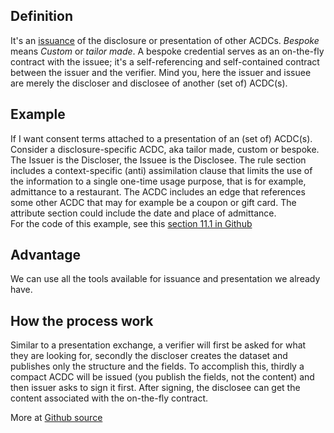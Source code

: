 ## Definition
It's an [issuance](issuance) of the disclosure or presentation of other ACDCs. _Bespoke_ means _Custom_ or _tailor made_.
A bespoke credential serves as an on-the-fly contract with the issuee; it's a self-referencing and self-contained contract between the issuer and the verifier. Mind you, here the issuer and issuee are merely the discloser and disclosee of another (set of) ACDC(s).

## Example
If I want consent terms attached to a presentation of an (set of) ACDC(s).\
Consider a disclosure-specific ACDC, aka tailor made, custom or bespoke. The Issuer is the Discloser, the Issuee is the Disclosee. The rule section includes a context-specific (anti) assimilation clause that limits the use of the information to a single one-time usage purpose, that is for example, admittance to a restaurant. The ACDC includes an edge that references some other ACDC that may for example be a coupon or gift card. The attribute section could include the date and place of admittance.\
For the code of this example, see this [section 11.1 in Github](https://weboftrust.github.io/ietf-acdc/draft-ssmith-acdc.html#section-11.1)

## Advantage
We can use all the tools available for issuance and presentation we already have.

## How the process work
Similar to a presentation exchange, a verifier will first be asked for what they are looking for, secondly the discloser creates the dataset and publishes only the structure and the fields. To accomplish this, thirdly a compact ACDC will be issued (you publish the fields, not the content) and then issuer asks to sign it first. After signing, the disclosee can get the content associated with the on-the-fly contract.

More at [Github source](https://weboftrust.github.io/ietf-acdc/draft-ssmith-acdc.html#name-disclosure-specific-bespoke) 
